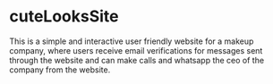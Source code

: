 # cuteLooksSite
This is a simple and interactive user friendly website for a makeup company, where users receive email verifications for messages sent through the website and can make calls and whatsapp the ceo of the company from the website.
